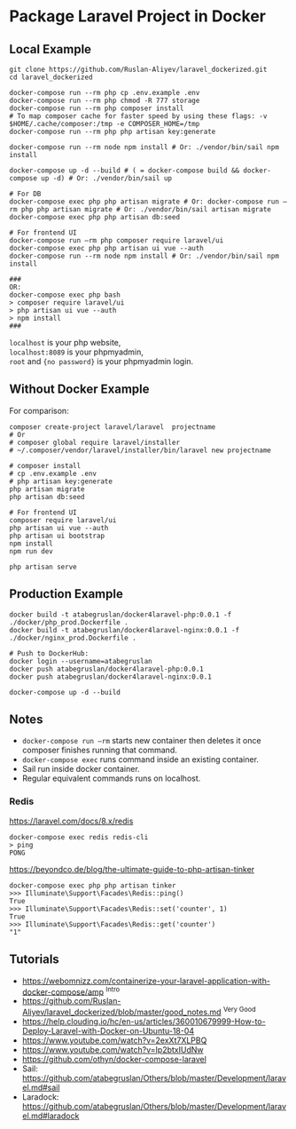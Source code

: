 
# Package Laravel Project in Docker

## Local Example

```
git clone https://github.com/Ruslan-Aliyev/laravel_dockerized.git
cd laravel_dockerized

docker-compose run --rm php cp .env.example .env
docker-compose run --rm php chmod -R 777 storage
docker-compose run --rm php composer install 
# To map composer cache for faster speed by using these flags: -v $HOME/.cache/composer:/tmp -e COMPOSER_HOME=/tmp
docker-compose run --rm php php artisan key:generate

docker-compose run --rm node npm install # Or: ./vendor/bin/sail npm install

docker-compose up -d --build # ( = docker-compose build && docker-compose up -d) # Or: ./vendor/bin/sail up

# For DB
docker-compose exec php php artisan migrate # Or: docker-compose run —rm php php artisan migrate # Or: ./vendor/bin/sail artisan migrate
docker-compose exec php php artisan db:seed

# For frontend UI
docker-compose run —rm php composer require laravel/ui
docker-compose exec php php artisan ui vue --auth
docker-compose run --rm node npm install # Or: ./vendor/bin/sail npm install

###
OR:
docker-compose exec php bash
> composer require laravel/ui
> php artisan ui vue --auth  
> npm install
###

```

`localhost` is your php website,  
`localhost:8089` is your phpmyadmin,   
`root` and `{no password}` is your phpmyadmin login.

## Without Docker Example

For comparison:

```
composer create-project laravel/laravel  projectname
# Or 
# composer global require laravel/installer
# ~/.composer/vendor/laravel/installer/bin/laravel new projectname

# composer install
# cp .env.example .env
# php artisan key:generate
php artisan migrate
php artisan db:seed

# For frontend UI
composer require laravel/ui
php artisan ui vue --auth  
php artisan ui bootstrap
npm install
npm run dev

php artisan serve
```

## Production Example

```
docker build -t atabegruslan/docker4laravel-php:0.0.1 -f ./docker/php_prod.Dockerfile .
docker build -t atabegruslan/docker4laravel-nginx:0.0.1 -f ./docker/nginx_prod.Dockerfile .

# Push to DockerHub:
docker login --username=atabegruslan
docker push atabegruslan/docker4laravel-php:0.0.1
docker push atabegruslan/docker4laravel-nginx:0.0.1

docker-compose up -d --build
```

## Notes

- `docker-compose run —rm` starts new container then deletes it once composer finishes running that command.
- `docker-compose exec` runs command inside an existing container.
- Sail run inside docker container.
- Regular equivalent commands runs on localhost.

### Redis

https://laravel.com/docs/8.x/redis  
```
docker-compose exec redis redis-cli
> ping
PONG
```
https://beyondco.de/blog/the-ultimate-guide-to-php-artisan-tinker  
```
docker-compose exec php php artisan tinker
>>> Illuminate\Support\Facades\Redis::ping()
True
>>> Illuminate\Support\Facades\Redis::set('counter', 1)
True
>>> Illuminate\Support\Facades\Redis::get('counter')
"1"
```

## Tutorials

- https://webomnizz.com/containerize-your-laravel-application-with-docker-compose/amp <sup>Intro</sup>
- https://github.com/Ruslan-Aliyev/laravel_dockerized/blob/master/good_notes.md <sup>Very Good</sup>
- https://help.clouding.io/hc/en-us/articles/360010679999-How-to-Deploy-Laravel-with-Docker-on-Ubuntu-18-04
- https://www.youtube.com/watch?v=2exXt7XLPBQ
- https://www.youtube.com/watch?v=Ip2btxIUdNw
- https://github.com/othyn/docker-compose-laravel
- Sail: https://github.com/atabegruslan/Others/blob/master/Development/laravel.md#sail
- Laradock: https://github.com/atabegruslan/Others/blob/master/Development/laravel.md#laradock
